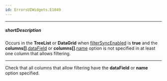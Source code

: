```yaml
---
id: ErrorsUIWidgets.E1049
---
```

---
##### shortDescription
Occurs in the **TreeList** or **DataGrid** when [filterSyncEnabled](/api-reference/10%20UI%20Widgets/GridBase/1%20Configuration/filterSyncEnabled.md '/Documentation/ApiReference/UI_Components/dxDataGrid/Configuration/#filterSyncEnabled') is **true** and the **columns[]**.[dataField](/api-reference/_hidden/GridBaseColumn/dataField.md '/Documentation/ApiReference/UI_Components/dxDataGrid/Configuration/columns/#dataField') or **columns[]**.[name](/api-reference/_hidden/GridBaseColumn/name.md '/Documentation/ApiReference/UI_Components/dxDataGrid/Configuration/columns/#name') option is not specified in at least one column that allows filtering.

---
Check that all columns that allow filtering have the **dataField** or **name** option specified.